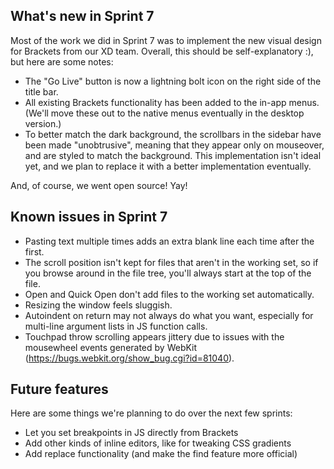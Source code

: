 What's new in Sprint 7
----------------------

Most of the work we did in Sprint 7 was to implement the new visual design for Brackets from our XD team. Overall, this should be self-explanatory :), but here are some notes:
* The "Go Live" button is now a lightning bolt icon on the right side of the title bar.
* All existing Brackets functionality has been added to the in-app menus. (We'll move these out to the native menus eventually in the desktop version.)
* To better match the dark background, the scrollbars in the sidebar have been made "unobtrusive", meaning that they appear only on mouseover, and are styled to match the background. This implementation isn't ideal yet, and we plan to replace it with a better implementation eventually.

And, of course, we went open source! Yay!

Known issues in Sprint 7
------------------------

* Pasting text multiple times adds an extra blank line each time after the first.
* The scroll position isn't kept for files that aren't in the working set,
  so if you browse around in the file tree, you'll always start at the top
  of the file.
* Open and Quick Open don't add files to the working set automatically.
* Resizing the window feels sluggish.
* Autoindent on return may not always do what you want, especially for
  multi-line argument lists in JS function calls.
* Touchpad throw scrolling appears jittery due to issues with the mousewheel
  events generated by WebKit (https://bugs.webkit.org/show_bug.cgi?id=81040).

Future features
---------------

Here are some things we're planning to do over the next few sprints:

* Let you set breakpoints in JS directly from Brackets
* Add other kinds of inline editors, like for tweaking CSS gradients
* Add replace functionality (and make the find feature more official)
